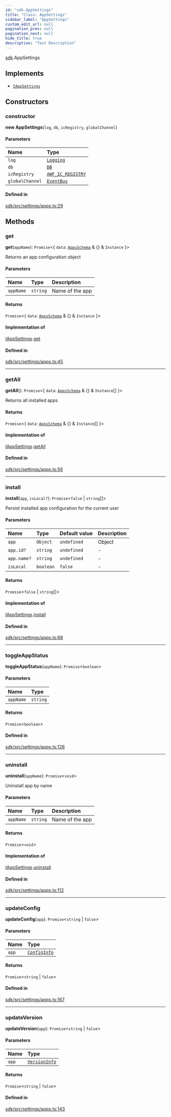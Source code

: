 ```yaml
---
id: "sdk.AppSettings"
title: "Class: AppSettings"
sidebar_label: "AppSettings"
custom_edit_url: null
pagination_prev: null
pagination_next: null
hide_title: true
description: "Test Description"
---
```


[sdk](../namespaces/sdk.md).AppSettings

## Implements

- [`IAppSettings`](../interfaces/typings.IAppSettings.md)

## Constructors

### constructor

**new AppSettings**(`log`, `db`, `icRegistry`, `globalChannel`)

#### Parameters

| Name | Type |
| :------ | :------ |
| `log` | [`Logging`](sdk.Logging.md) |
| `db` | [`DB`](sdk.DB.md) |
| `icRegistry` | [`AWF_IC_REGISTRY`](sdk.AWF_IC_REGISTRY.md) |
| `globalChannel` | [`EventBus`](sdk.EventBus.md) |

#### Defined in

[sdk/src/settings/apps.ts:29](https://github.com/AKASHAorg/akasha-framework/blob/c052f00c/sdk/src/settings/apps.ts#L29)

## Methods

### get

**get**(`appName`): `Promise`<{ `data`: [`AppsSchema`](../interfaces/sdk.AppsSchema.md) & {} & `Instance`  }\>

Returns an app configuration object

#### Parameters

| Name | Type | Description |
| :------ | :------ | :------ |
| `appName` | `string` | Name of the app |

#### Returns

`Promise`<{ `data`: [`AppsSchema`](../interfaces/sdk.AppsSchema.md) & {} & `Instance`  }\>

#### Implementation of

[IAppSettings](../interfaces/typings.IAppSettings.md).[get](../interfaces/typings.IAppSettings.md#get)

#### Defined in

[sdk/src/settings/apps.ts:45](https://github.com/AKASHAorg/akasha-framework/blob/c052f00c/sdk/src/settings/apps.ts#L45)

___

### getAll

**getAll**(): `Promise`<{ `data`: [`AppsSchema`](../interfaces/sdk.AppsSchema.md) & {} & `Instance`[]  }\>

Returns all installed apps

#### Returns

`Promise`<{ `data`: [`AppsSchema`](../interfaces/sdk.AppsSchema.md) & {} & `Instance`[]  }\>

#### Implementation of

[IAppSettings](../interfaces/typings.IAppSettings.md).[getAll](../interfaces/typings.IAppSettings.md#getall)

#### Defined in

[sdk/src/settings/apps.ts:56](https://github.com/AKASHAorg/akasha-framework/blob/c052f00c/sdk/src/settings/apps.ts#L56)

___

### install

**install**(`app`, `isLocal?`): `Promise`<``false`` \| `string`[]\>

Persist installed app configuration for the current user

#### Parameters

| Name | Type | Default value | Description |
| :------ | :------ | :------ | :------ |
| `app` | `Object` | `undefined` | Object |
| `app.id?` | `string` | `undefined` | - |
| `app.name?` | `string` | `undefined` | - |
| `isLocal` | `boolean` | `false` | - |

#### Returns

`Promise`<``false`` \| `string`[]\>

#### Implementation of

[IAppSettings](../interfaces/typings.IAppSettings.md).[install](../interfaces/typings.IAppSettings.md#install)

#### Defined in

[sdk/src/settings/apps.ts:68](https://github.com/AKASHAorg/akasha-framework/blob/c052f00c/sdk/src/settings/apps.ts#L68)

___

### toggleAppStatus

**toggleAppStatus**(`appName`): `Promise`<`boolean`\>

#### Parameters

| Name | Type |
| :------ | :------ |
| `appName` | `string` |

#### Returns

`Promise`<`boolean`\>

#### Defined in

[sdk/src/settings/apps.ts:126](https://github.com/AKASHAorg/akasha-framework/blob/c052f00c/sdk/src/settings/apps.ts#L126)

___

### uninstall

**uninstall**(`appName`): `Promise`<`void`\>

Uninstall app by name

#### Parameters

| Name | Type | Description |
| :------ | :------ | :------ |
| `appName` | `string` | Name of the app |

#### Returns

`Promise`<`void`\>

#### Implementation of

[IAppSettings](../interfaces/typings.IAppSettings.md).[uninstall](../interfaces/typings.IAppSettings.md#uninstall)

#### Defined in

[sdk/src/settings/apps.ts:112](https://github.com/AKASHAorg/akasha-framework/blob/c052f00c/sdk/src/settings/apps.ts#L112)

___

### updateConfig

**updateConfig**(`app`): `Promise`<`string` \| ``false``\>

#### Parameters

| Name | Type |
| :------ | :------ |
| `app` | [`ConfigInfo`](../interfaces/sdk.ConfigInfo.md) |

#### Returns

`Promise`<`string` \| ``false``\>

#### Defined in

[sdk/src/settings/apps.ts:167](https://github.com/AKASHAorg/akasha-framework/blob/c052f00c/sdk/src/settings/apps.ts#L167)

___

### updateVersion

**updateVersion**(`app`): `Promise`<`string` \| ``false``\>

#### Parameters

| Name | Type |
| :------ | :------ |
| `app` | [`VersionInfo`](../interfaces/sdk.VersionInfo.md) |

#### Returns

`Promise`<`string` \| ``false``\>

#### Defined in

[sdk/src/settings/apps.ts:143](https://github.com/AKASHAorg/akasha-framework/blob/c052f00c/sdk/src/settings/apps.ts#L143)
